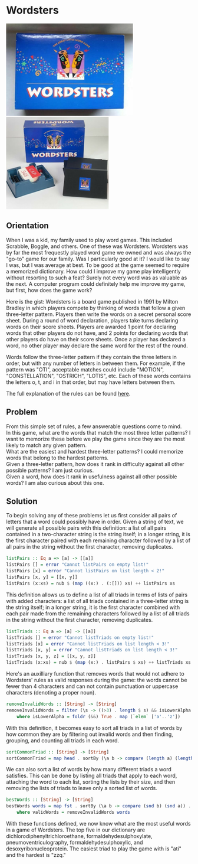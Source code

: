 # Wordsters

<img src="https://raw.githubusercontent.com/CharlesOB/Wordsters/main/wordsters_box.jpg" height="250"> <img src="https://raw.githubusercontent.com/CharlesOB/Wordsters/main/wordsters_parts.jpg" height="250">

## Orientation
When I was a kid, my family used to play word games. This included Scrabble, Boggle, and others. One of these was Wordsters. Wordsters was by far the most frequestly played word game we owned and was always the "go-to" game for our family. Was I particularly good at it? I would like to say I was, but I was average at best. To be good at the game seemed to require a memorized dictionary. How could I improve my game play intelligently without resorting to such a feat? Surely not every word was as valuable as the next. A computer program could definitely help me improve my game, but first, how does the game work?

Here is the gist: Wordsters is a board game published in 1991 by Milton Bradley in which players compete by thinking of words that follow a given three-letter pattern. Players then write the words on a secret personal score sheet. During a round of word declaration, players take turns declaring words on their score sheets. Players are awarded 1 point for declaring words that other players do not have, and 2 points for declaring words that other players do have on their score sheets. Once a player has declared a word, no other player may declare the same word for the rest of the round. 

Words follow the three-letter pattern if they contain the three letters in order, but with any number of letters in between them. For example, if the pattern was "OTI", acceptable matches could include "MOTION", "CONSTELLATION", "OSTRICH", "LOTIS", etc. Each of these words contains the letters o, t, and i in that order, but may have letters between them. 

The full explanation of the rules can be found [here](https://www.ultraboardgames.com/wordsters/game-rules.php).

## Problem
From this simple set of rules, a few answerable questions come to mind. <br/>
In this game, what are the words that match the most three letter patterns? I want to memorize these before we play the game since they are the most likely to match any given pattern. <br/>
What are the easiest and hardest three-letter patterns? I could memorize words that belong to the hardest patterns. <br/>
Given a three-letter pattern, how does it rank in difficulty against all other possible patterns? I am just curious. <br/> 
Given a word, how does it rank in usefulness against all other possible words? I am also curious about this one. 

## Solution
To begin solving any of these problems let us first consider all pairs of letters that a word could possibly have in order. Given a string of text, we will generate all possible pairs with this definition: a list of all pairs contained in a two-character string is the string itself; in a longer string, it is the first character paired with each remaining character followed by a list of all pairs in the string without the first character, removing duplicates.
```haskell
listPairs :: Eq a => [a] -> [[a]]
listPairs [] = error "Cannot listPairs on empty list!"
listPairs [x] = error "Cannot listPairs on list length < 2!"
listPairs [x, y] = [[x, y]]
listPairs (x:xs) = nub $ (map ((x:) . (:[])) xs) ++ listPairs xs
```
This definition allows us to define a list of all triads in terms of lists of pairs with added characters: a list of all triads contained in a three-letter string is the string itself; in a longer string, it is the first character combined with each pair made from the remaining characters followed by a list of all triads in the string without the first character, removing duplicates.
```haskell
listTriads :: Eq a => [a] -> [[a]]
listTriads [] = error "Cannot listTriads on empty list!"
listTriads [x] = error "Cannot listTriads on list length < 3!"
listTriads [x, y] = error "Cannot listTriads on list length < 3!"
listTriads [x, y, z] = [[x, y, z]]
listTriads (x:xs) = nub $ (map (x:) . listPairs $ xs) ++ listTriads xs
```
Here's an auxilliary function that removes words that would not adhere to Wordsters' rules as valid responses during the game: the words cannot be fewer than 4 characters and can not contain punctuation or uppercase characters (denoting a proper noun).
```haskell
removeInvalidWords :: [String] -> [String]
removeInvalidWords = filter (\s -> ((>3) . length $ s) && isLowerAlpha s)
    where isLowerAlpha = foldr (&&) True . map (`elem` ['a'..'z'])
```
With this definition, it becomes easy to sort all triads in a list of words by how common they are by filtering out invalid words and then finding, grouping, and counting all triads in each word. 
```haskell
sortCommonTriad :: [String] -> [String]
sortCommonTriad = map head . sortBy (\a b -> compare (length a) (length b)) . group . sort . concat . map listTriads . removeBadWords
```
We can also sort a list of words by how many different triads a word satisfies. This can be done by listing all triads that apply to each word, attaching the word to each list, sorting the lists by their size, and then removing the lists of triads to leave only a sorted list of words.
```haskell
bestWords :: [String] -> [String]
bestWords words = map fst . sortBy (\a b -> compare (snd b) (snd a)) . zip validWords . map (length . listTriads) $ validWords
    where validWords = removeInvalidWords words
```
With these functions defined, we now know what are the most useful words in a game of Wordsters. The top five in our dictionary are dichlorodiphenyltrichloroethane, formaldehydesulphoxylate, pneumoventriculography, formaldehydesulphoxylic, and desoxyribonucleoprotein. The easiest triad to play the game with is "ati" and the hardest is "zzq."
